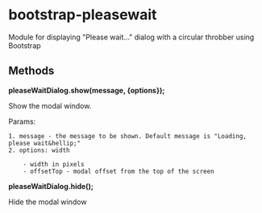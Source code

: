 # bootstrap-pleasewait
Module for displaying "Please wait..." dialog with a circular throbber using Bootstrap

<h2>Methods</h2>
<b>pleaseWaitDialog.show(message, {options});</b>
 
  Show the modal window.
  
  Params: 
    
    1. message - the message to be shown. Default message is "Loading, please wait&hellip;"
    2. options: width
    
        - width in pixels
        - offsetTop - modal offset from the top of the screen

<b>pleaseWaitDialog.hide();</b>
  
  Hide the modal window
